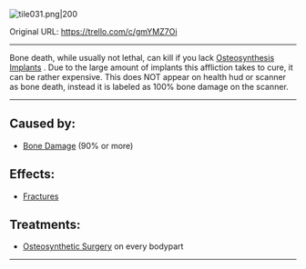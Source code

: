 ![tile031.png\|200](/Bones/Bone%20Death%20-%20Attachments/6718845db30472d958dd7c12.png)

Original URL: https://trello.com/c/gmYMZ7Oi

---

Bone death, while usually not lethal, can kill if you lack [Osteosynthesis Implants](../Items/Osteosynthesis%20Implants.md) . Due to the large amount of implants this affliction takes to cure, it can be rather expensive. This does NOT appear on health hud or scanner as bone death, instead it is labeled as 100% bone damage on the scanner.

---

## Caused by:

- [Bone Damage](Bone%20Damage.md) (90% or more)

## Effects:

- [Fractures](Fractures.md)

## Treatments:

- [Osteosynthetic Surgery](../Procedures/Osteosynthetic%20Surgery.md) on every bodypart

---

